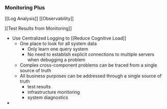 ### Monitoring Plus
[[Log Analysis]]
[[Observability]]

[[Test Results from Monitoring]]
- Use Centralized Logging to [[Reduce Cognitive Load]]
	- One place to look for all system data
		- Only learn one query system
		- No need to establish explicit connections to multiple servers when debugging a problem
	- Complex cross-component problems can be traced from a single source of truth
	- All business purposes can be addressed through a single source of truth
		- test results
		- infrastructure monitoring
		- system diagnostics
- 
